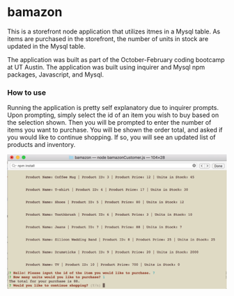 # bamazon

This is a storefront node application that utilizes itmes in a Mysql table. As items are purchased in the storefront, the number of units in stock are
updated in the Mysql table.

The application was built as part of the October-February coding bootcamp at UT Austin. The application was built using inquirer and Mysql npm 
packages, Javascript, and Mysql.

### How to use
Running the application is pretty self explanatory due to inquirer prompts. Upon prompting, simply select the id of an item you wish to buy
based on the selection shown. Then you will be prompted to enter the number of items you want to purchase. You will be shown the order total,
and asked if you would like to continue shopping. If so, you will see an updated list of products and inventory.

![Bamazon app in use.](screenshot.png)
